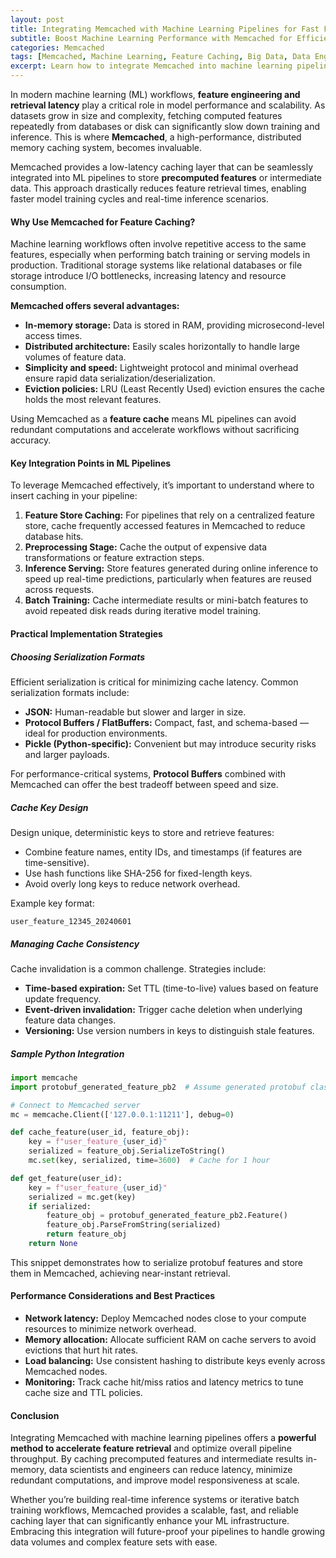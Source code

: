 ```yaml
---
layout: post
title: Integrating Memcached with Machine Learning Pipelines for Fast Feature Caching
subtitle: Boost Machine Learning Performance with Memcached for Efficient Feature Storage and Retrieval
categories: Memcached
tags: [Memcached, Machine Learning, Feature Caching, Big Data, Data Engineering, Distributed Systems]
excerpt: Learn how to integrate Memcached into machine learning pipelines to accelerate feature caching, reduce latency, and optimize data throughput for advanced ML workflows.
---
```

In modern machine learning (ML) workflows, **feature engineering and retrieval latency** play a critical role in model performance and scalability. As datasets grow in size and complexity, fetching computed features repeatedly from databases or disk can significantly slow down training and inference. This is where **Memcached**, a high-performance, distributed memory caching system, becomes invaluable.

Memcached provides a low-latency caching layer that can be seamlessly integrated into ML pipelines to store **precomputed features** or intermediate data. This approach drastically reduces feature retrieval times, enabling faster model training cycles and real-time inference scenarios.

#### Why Use Memcached for Feature Caching?

Machine learning workflows often involve repetitive access to the same features, especially when performing batch training or serving models in production. Traditional storage systems like relational databases or file storage introduce I/O bottlenecks, increasing latency and resource consumption.

**Memcached offers several advantages:**

- **In-memory storage:** Data is stored in RAM, providing microsecond-level access times.
- **Distributed architecture:** Easily scales horizontally to handle large volumes of feature data.
- **Simplicity and speed:** Lightweight protocol and minimal overhead ensure rapid data serialization/deserialization.
- **Eviction policies:** LRU (Least Recently Used) eviction ensures the cache holds the most relevant features.

Using Memcached as a **feature cache** means ML pipelines can avoid redundant computations and accelerate workflows without sacrificing accuracy.

#### Key Integration Points in ML Pipelines

To leverage Memcached effectively, it’s important to understand where to insert caching in your pipeline:

1. **Feature Store Caching:** For pipelines that rely on a centralized feature store, cache frequently accessed features in Memcached to reduce database hits.
2. **Preprocessing Stage:** Cache the output of expensive data transformations or feature extraction steps.
3. **Inference Serving:** Store features generated during online inference to speed up real-time predictions, particularly when features are reused across requests.
4. **Batch Training:** Cache intermediate results or mini-batch features to avoid repeated disk reads during iterative model training.

#### Practical Implementation Strategies

##### Choosing Serialization Formats

Efficient serialization is critical for minimizing cache latency. Common serialization formats include:

- **JSON:** Human-readable but slower and larger in size.
- **Protocol Buffers / FlatBuffers:** Compact, fast, and schema-based — ideal for production environments.
- **Pickle (Python-specific):** Convenient but may introduce security risks and larger payloads.

For performance-critical systems, **Protocol Buffers** combined with Memcached can offer the best tradeoff between speed and size.

##### Cache Key Design

Design unique, deterministic keys to store and retrieve features:

- Combine feature names, entity IDs, and timestamps (if features are time-sensitive).
- Use hash functions like SHA-256 for fixed-length keys.
- Avoid overly long keys to reduce network overhead.

Example key format:

```
user_feature_12345_20240601
```

##### Managing Cache Consistency

Cache invalidation is a common challenge. Strategies include:

- **Time-based expiration:** Set TTL (time-to-live) values based on feature update frequency.
- **Event-driven invalidation:** Trigger cache deletion when underlying feature data changes.
- **Versioning:** Use version numbers in keys to distinguish stale features.

##### Sample Python Integration

```python
import memcache
import protobuf_generated_feature_pb2  # Assume generated protobuf class

# Connect to Memcached server
mc = memcache.Client(['127.0.0.1:11211'], debug=0)

def cache_feature(user_id, feature_obj):
    key = f"user_feature_{user_id}"
    serialized = feature_obj.SerializeToString()
    mc.set(key, serialized, time=3600)  # Cache for 1 hour

def get_feature(user_id):
    key = f"user_feature_{user_id}"
    serialized = mc.get(key)
    if serialized:
        feature_obj = protobuf_generated_feature_pb2.Feature()
        feature_obj.ParseFromString(serialized)
        return feature_obj
    return None
```

This snippet demonstrates how to serialize protobuf features and store them in Memcached, achieving near-instant retrieval.

#### Performance Considerations and Best Practices

- **Network latency:** Deploy Memcached nodes close to your compute resources to minimize network overhead.
- **Memory allocation:** Allocate sufficient RAM on cache servers to avoid evictions that hurt hit rates.
- **Load balancing:** Use consistent hashing to distribute keys evenly across Memcached nodes.
- **Monitoring:** Track cache hit/miss ratios and latency metrics to tune cache size and TTL policies.

#### Conclusion

Integrating Memcached with machine learning pipelines offers a **powerful method to accelerate feature retrieval** and optimize overall pipeline throughput. By caching precomputed features and intermediate results in-memory, data scientists and engineers can reduce latency, minimize redundant computations, and improve model responsiveness at scale.

Whether you’re building real-time inference systems or iterative batch training workflows, Memcached provides a scalable, fast, and reliable caching layer that can significantly enhance your ML infrastructure. Embracing this integration will future-proof your pipelines to handle growing data volumes and complex feature sets with ease.
